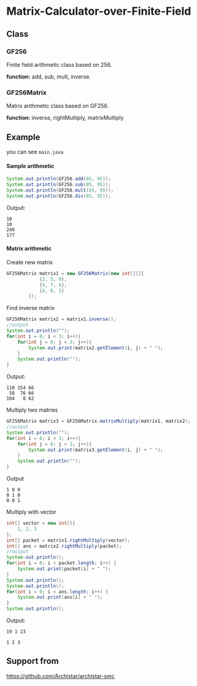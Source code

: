 # Matrix-Calculator-over-Finite-Field

## Class
### GF256
Finite field arithmetic class based on 256.

__function:__
add, sub, mult, inverse.
### GF256Matrix
Matrix arithmetic class based on GF256.

__function:__ inverse, rightMultiply, matrixMultiply

## Example
you can see `main.java`
#### Sample arithmetic
```java
System.out.println(GF256.add(85, 95));
System.out.println(GF256.sub(85, 95));
System.out.println(GF256.mult(85, 95));
System.out.println(GF256.div(85, 95));
```
Output:
```
10
10
249
177 
```

#### Matrix arithmetic
Create new matrix
```java
GF256Matrix matrix1 = new GF256Matrix(new int[][]{
            {2, 5, 9},
            {5, 7, 6},
            {4, 8, 1}
        }); 
```
Find inverse matrix
```java
GF256Matrix matrix2 = matrix1.inverse();
//output
System.out.println("");
for(int i = 0; i < 3; i++){
    for(int j = 0; j < 3; j++){
        System.out.print(matrix2.getElement(i, j) + " ");
    }
    System.out.println("");
}
```
Output:
```
110 154 66 
 58  76 66 
104   8 62
```
Multiply two matries
```java
GF256Matrix matrix3 = GF256Matrix.matrixMultiply(matrix1, matrix2);
//output
System.out.println("");
for(int i = 0; i < 3; i++){
    for(int j = 0; j < 3; j++){
        System.out.print(matrix3.getElement(i, j) + " ");
    }
    System.out.println("");
}
```
Output
```
1 0 0 
0 1 0 
0 0 1
```
Multiply with vector
```java
int[] vector = new int[]{
    1, 2, 3
};
int[] packet = matrix1.rightMultiply(vector);
int[] ans = matrix2.rightMultiply(packet);
//output
System.out.println();
for(int i = 0; i < packet.length; i++) {
    System.out.print(packet[i] + " ");
}
System.out.println();
System.out.println();
for(int i = 0; i < ans.length; i++) {
    System.out.print(ans[i] + " ");
}
System.out.println();
```
Output:
```
19 1 23

1 2 3
```

## Support from
https://github.com/Archistar/archistar-smc
